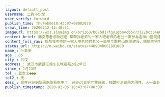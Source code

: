 ```yaml
---
layout: default_post
username: 二狗不识愁
user_verify: forward
publish_time: ThuFeb0618:43:07+08002020
crawl_time: 20200212-12:40:51
imageurl: https://wx1.sinaimg.cn/orj360/b67bd17fgy1gbmvcbbx73j22bc334e85.jpg,https://wx2.sinaimg.cn/orj360/b67bd17fgy1gbmvb8xxifj227t2i6npe.jpg
content_brief: 肺炎患者求助超话 帮帮我老师的一家人吧老师的老公一直参与雷神山医院建设，哪怕老爸生病在床还一直驻扎在雷神山建设基地，结果现在父亲双肺感染严重病危，居然没有任何医院接收住院，这让这些不顾一切冲在防疫前线的病人家属如何想？！【姓名】叶章安【年龄】65【所在城市】武汉【所 ...全文
content_full_raw: 帮帮我老师的一家人吧老师的老公一直参与雷神山医院建设，哪怕老爸生病在床还一直驻扎在雷神山建设基地，结果现在父亲双肺感染严重病危，居然没有任何医院接收住院，这让这些不顾一切冲在防疫前线的病人家属如何想？！【姓名】叶章安【年龄】65【所在城市】武汉【所在小区、社区】武汉市武昌区徐东长城嘉苑2栋2单元【患病时间】1月23日【联系方式】蓝女士●●●【其他紧急联系人】无【病情描述】现在已经到梨园医院看医生了，已经ct表明严重感染，核酸检测结果为阴性，人一直处于高烧状态，全身无力，呼吸困难，目前和家人住在一起，老伴也感染了，有恶化的趋势，家中还有两个孩子
status_url: https://m.weibo.cn/status/4469040661891000
name_: 叶章安
age_: 65
city_: 武汉
address_: 武汉市武昌区徐东长城嘉苑2栋2单元
since_: 1月23日
tel_: 蓝女士●●●
tel2_: 无
desc_: 现在已经到梨园医院看医生了，已经ct表明严重感染，核酸检测结果为阴性，人一直处于高烧状态，全身无力，呼吸困难，目前和家人住在一起，老伴也感染了，有恶化的趋势，家中还有两个孩子
publish_timestamp: 2020-02-06 18:43:07+08:00
---
```

